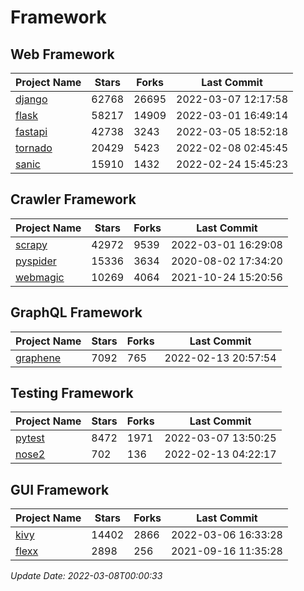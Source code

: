 # Framework

## Web Framework
| Project Name | Stars | Forks | Last Commit |
| ------------ | ----- | ----- | ----------- |
| [django](https://github.com/django/django) | 62768 | 26695 | 2022-03-07 12:17:58 |
| [flask](https://github.com/pallets/flask) | 58217 | 14909 | 2022-03-01 16:49:14 |
| [fastapi](https://github.com/tiangolo/fastapi) | 42738 | 3243 | 2022-03-05 18:52:18 |
| [tornado](https://github.com/tornadoweb/tornado) | 20429 | 5423 | 2022-02-08 02:45:45 |
| [sanic](https://github.com/sanic-org/sanic) | 15910 | 1432 | 2022-02-24 15:45:23 |

## Crawler Framework
| Project Name | Stars | Forks | Last Commit |
| ------------ | ----- | ----- | ----------- |
| [scrapy](https://github.com/scrapy/scrapy) | 42972 | 9539 | 2022-03-01 16:29:08 |
| [pyspider](https://github.com/binux/pyspider) | 15336 | 3634 | 2020-08-02 17:34:20 |
| [webmagic](https://github.com/code4craft/webmagic) | 10269 | 4064 | 2021-10-24 15:20:56 |

## GraphQL Framework
| Project Name | Stars | Forks | Last Commit |
| ------------ | ----- | ----- | ----------- |
| [graphene](https://github.com/graphql-python/graphene) | 7092 | 765 | 2022-02-13 20:57:54 |

## Testing Framework
| Project Name | Stars | Forks | Last Commit |
| ------------ | ----- | ----- | ----------- |
| [pytest](https://github.com/pytest-dev/pytest) | 8472 | 1971 | 2022-03-07 13:50:25 |
| [nose2](https://github.com/nose-devs/nose2) | 702 | 136 | 2022-02-13 04:22:17 |

## GUI Framework
| Project Name | Stars | Forks | Last Commit |
| ------------ | ----- | ----- | ----------- |
| [kivy](https://github.com/kivy/kivy) | 14402 | 2866 | 2022-03-06 16:33:28 |
| [flexx](https://github.com/flexxui/flexx) | 2898 | 256 | 2021-09-16 11:35:28 |

*Update Date: 2022-03-08T00:00:33*